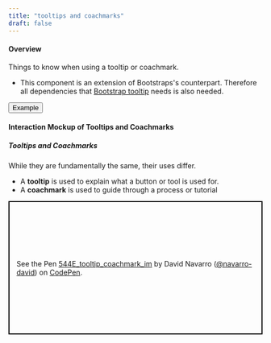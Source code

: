 ```yaml
---
title: "tooltips and coachmarks"
draft: false
---
```


<h4>Overview</h4>
Things to know when using a tooltip or coachmark.

- This component is an extension of Bootstraps's counterpart. Therefore all dependencies that [Bootstrap tooltip](https://getbootstrap.com/docs/4.0/components/tooltips/) needs is also needed.


<!-- Tab links -->
<div class="tab">
  <button class="tablinks active" onclick="openTab(event, 'tab1')">Example</button>
</div>

<!-- Tab content -->
<div id="tab1" class="tabcontent active" style="display: block;">

<h4>Interaction Mockup of Tooltips and Coachmarks</h4>
<h5> Tooltips and Coachmarks </h5>

<p>While they are fundamentally the same, their uses differ.</p>
<ul>
  <li>A <strong>tooltip</strong> is used to explain what a button or tool is used for.</li>
  <li>A <strong>coachmark</strong> is used to guide through a process or tutorial</li>
</ul>

<p class="codepen" data-height="265" data-theme-id="light" data-default-tab="result" data-user="navarro-david" data-slug-hash="KYNNRJ" style="height: 265px; box-sizing: border-box; display: flex; align-items: center; justify-content: center; border: 2px solid black; margin: 1em 0; padding: 1em;" data-pen-title="544E_tooltip_coachmark_im">
  <span>See the Pen <a href="https://codepen.io/navarro-david/pen/KYNNRJ/">
  544E_tooltip_coachmark_im</a> by David Navarro (<a href="https://codepen.io/navarro-david">@navarro-david</a>)
  on <a href="https://codepen.io">CodePen</a>.</span>
</p>
<script async src="https://static.codepen.io/assets/embed/ei.js"></script>
</div>


